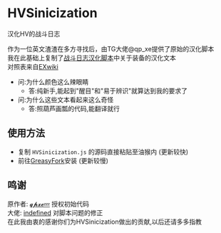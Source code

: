 # HVSinicization
汉化HV的战斗日志

作为一位英文渣渣在多方寻找后，由TG大佬@qp_xe提供了原始的汉化脚本
<br>我在此基础上复制了[战斗日志汉化脚本](https://sleazyfork.org/zh-CN/scripts/404119-hv-%E7%89%A9%E5%93%81%E8%A3%85%E5%A4%87%E6%B1%89%E5%8C%96/code)中关于装备的汉化文本
<br>对照表来自[EXwiki](https://ehwiki.org/wiki/Main_Page)

- 问:为什么颜色这么辣眼睛
  - 答:纯新手,能起到"醒目"和"易于辨识"就算达到我的要求了
- 问:为什么这些文本看起来这么奇怪
  - 答:照葫芦画瓢的代码,能翻译就行
## 使用方法
 - 复制 `HVSinicization.js` 的源码直接粘贴至油猴内 (更新较快)
 - 前往[GreasyFork](https://greasyfork.org/zh-CN/scripts/445520-hv-%E6%88%98%E6%96%97%E6%97%A5%E5%BF%97%E6%B1%89%E5%8C%96)安装 (更新较慢)

## 鸣谢
原作者: [𝓺𝓹𝔁𝓮💤](https://t.me/qp_xe) 授权初始代码
<br>大佬: [indefined](https://github.com/indefined) 对脚本问题的修正
<br>在此我由衷的感谢你们为HVSinicization做出的贡献,以后还请多多指教

